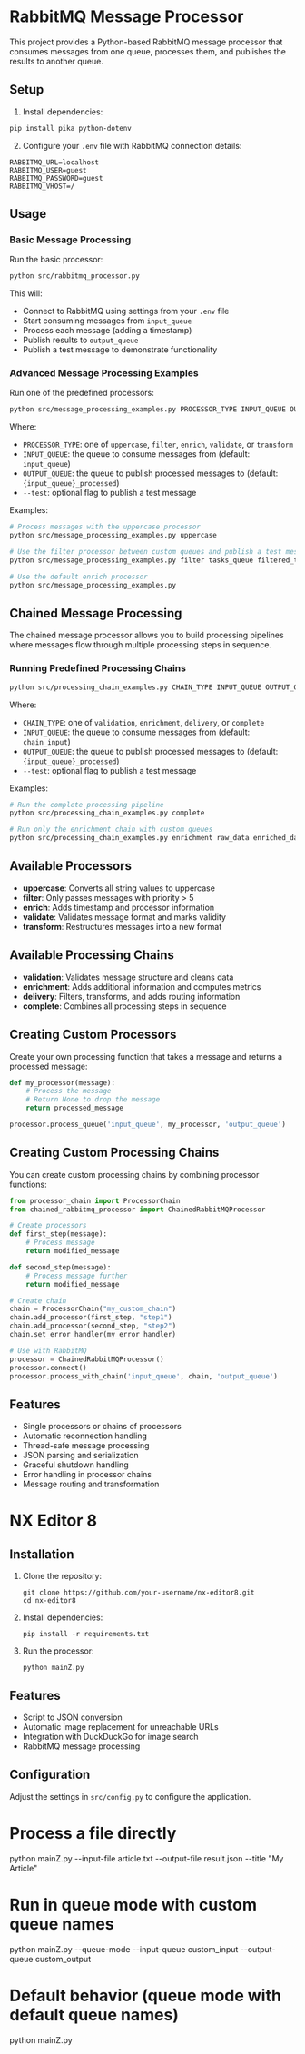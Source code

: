 # RabbitMQ Message Processor

This project provides a Python-based RabbitMQ message processor that consumes messages from one queue, processes them, and publishes the results to another queue.

## Setup

1. Install dependencies:

```bash
pip install pika python-dotenv
```

2. Configure your `.env` file with RabbitMQ connection details:

```
RABBITMQ_URL=localhost
RABBITMQ_USER=guest
RABBITMQ_PASSWORD=guest
RABBITMQ_VHOST=/
```

## Usage

### Basic Message Processing

Run the basic processor:

```bash
python src/rabbitmq_processor.py
```

This will:
- Connect to RabbitMQ using settings from your `.env` file
- Start consuming messages from `input_queue`
- Process each message (adding a timestamp)
- Publish results to `output_queue`
- Publish a test message to demonstrate functionality

### Advanced Message Processing Examples

Run one of the predefined processors:

```bash
python src/message_processing_examples.py PROCESSOR_TYPE INPUT_QUEUE OUTPUT_QUEUE [--test]
```

Where:
- `PROCESSOR_TYPE`: one of `uppercase`, `filter`, `enrich`, `validate`, or `transform`
- `INPUT_QUEUE`: the queue to consume messages from (default: `input_queue`)
- `OUTPUT_QUEUE`: the queue to publish processed messages to (default: `{input_queue}_processed`)
- `--test`: optional flag to publish a test message

Examples:

```bash
# Process messages with the uppercase processor
python src/message_processing_examples.py uppercase

# Use the filter processor between custom queues and publish a test message
python src/message_processing_examples.py filter tasks_queue filtered_tasks --test

# Use the default enrich processor 
python src/message_processing_examples.py
```

## Chained Message Processing

The chained message processor allows you to build processing pipelines where messages flow through multiple processing steps in sequence.

### Running Predefined Processing Chains

```bash
python src/processing_chain_examples.py CHAIN_TYPE INPUT_QUEUE OUTPUT_QUEUE [--test]
```

Where:
- `CHAIN_TYPE`: one of `validation`, `enrichment`, `delivery`, or `complete`
- `INPUT_QUEUE`: the queue to consume messages from (default: `chain_input`)
- `OUTPUT_QUEUE`: the queue to publish processed messages to (default: `{input_queue}_processed`)
- `--test`: optional flag to publish a test message

Examples:

```bash
# Run the complete processing pipeline
python src/processing_chain_examples.py complete

# Run only the enrichment chain with custom queues
python src/processing_chain_examples.py enrichment raw_data enriched_data --test
```

## Available Processors

- **uppercase**: Converts all string values to uppercase
- **filter**: Only passes messages with priority > 5 
- **enrich**: Adds timestamp and processor information
- **validate**: Validates message format and marks validity
- **transform**: Restructures messages into a new format

## Available Processing Chains

- **validation**: Validates message structure and cleans data
- **enrichment**: Adds additional information and computes metrics
- **delivery**: Filters, transforms, and adds routing information
- **complete**: Combines all processing steps in sequence

## Creating Custom Processors

Create your own processing function that takes a message and returns a processed message:

```python
def my_processor(message):
    # Process the message
    # Return None to drop the message
    return processed_message

processor.process_queue('input_queue', my_processor, 'output_queue')
```

## Creating Custom Processing Chains

You can create custom processing chains by combining processor functions:

```python
from processor_chain import ProcessorChain
from chained_rabbitmq_processor import ChainedRabbitMQProcessor

# Create processors
def first_step(message):
    # Process message
    return modified_message

def second_step(message):
    # Process message further
    return modified_message

# Create chain
chain = ProcessorChain("my_custom_chain")
chain.add_processor(first_step, "step1")
chain.add_processor(second_step, "step2")
chain.set_error_handler(my_error_handler)

# Use with RabbitMQ
processor = ChainedRabbitMQProcessor()
processor.connect()
processor.process_with_chain('input_queue', chain, 'output_queue')
```

## Features

- Single processors or chains of processors
- Automatic reconnection handling
- Thread-safe message processing
- JSON parsing and serialization
- Graceful shutdown handling
- Error handling in processor chains
- Message routing and transformation

# NX Editor 8

## Installation

1. Clone the repository:
   ```
   git clone https://github.com/your-username/nx-editor8.git
   cd nx-editor8
   ```

2. Install dependencies:
   ```
   pip install -r requirements.txt
   ```

3. Run the processor:
   ```
   python mainZ.py
   ```

## Features

- Script to JSON conversion
- Automatic image replacement for unreachable URLs
- Integration with DuckDuckGo for image search
- RabbitMQ message processing

## Configuration

Adjust the settings in `src/config.py` to configure the application.


# Process a file directly
python mainZ.py --input-file article.txt --output-file result.json --title "My Article"

# Run in queue mode with custom queue names
python mainZ.py --queue-mode --input-queue custom_input --output-queue custom_output

# Default behavior (queue mode with default queue names)
python mainZ.py